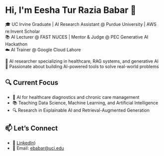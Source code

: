 # Hi, I'm Eesha Tur Razia Babar 👋

🎓 UC Irvine Graduate | AI Research Assistant @ Purdue University | AWS re:Invent Scholar  
📚 AI Lecturer @ FAST NUCES | Mentor & Judge @ PEC Generative AI Hackathon  
☁️ AI Trainer @ Google Cloud Lahore  

🤖 AI researcher specializing in healthcare, RAG systems, and generative AI  
🚀 Passionate about building AI-powered tools to solve real-world problems  

## 🔍 Current Focus
- 🧠 AI for healthcare diagnostics and chronic care management  
- 📚 Teaching Data Science, Machine Learning, and Artificial Intelligence  
- 🔍 Research in Explainable AI and Retrieval-Augmented Generation  

## 📫 Let’s Connect
- 💼 [LinkedIn](https://www.linkedin.com/in/eeshababar/))  
- 📧 Email: ebabar@uci.edu
 
